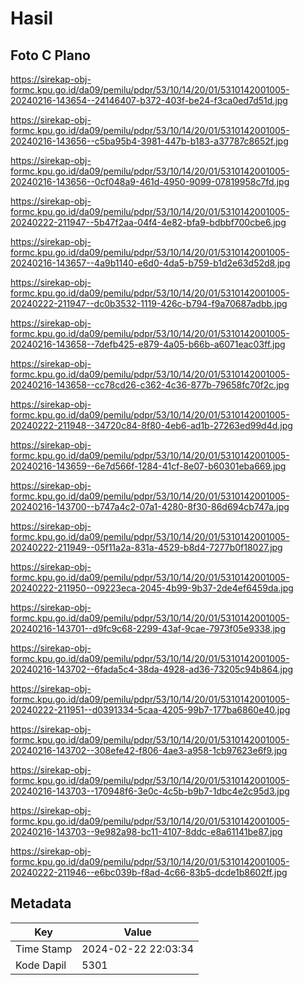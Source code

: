 # Hasil

## Foto C Plano

https://sirekap-obj-formc.kpu.go.id/da09/pemilu/pdpr/53/10/14/20/01/5310142001005-20240216-143654--24146407-b372-403f-be24-f3ca0ed7d51d.jpg

https://sirekap-obj-formc.kpu.go.id/da09/pemilu/pdpr/53/10/14/20/01/5310142001005-20240216-143656--c5ba95b4-3981-447b-b183-a37787c8652f.jpg

https://sirekap-obj-formc.kpu.go.id/da09/pemilu/pdpr/53/10/14/20/01/5310142001005-20240216-143656--0cf048a9-461d-4950-9099-07819958c7fd.jpg

https://sirekap-obj-formc.kpu.go.id/da09/pemilu/pdpr/53/10/14/20/01/5310142001005-20240222-211947--5b47f2aa-04f4-4e82-bfa9-bdbbf700cbe6.jpg

https://sirekap-obj-formc.kpu.go.id/da09/pemilu/pdpr/53/10/14/20/01/5310142001005-20240216-143657--4a9b1140-e6d0-4da5-b759-b1d2e63d52d8.jpg

https://sirekap-obj-formc.kpu.go.id/da09/pemilu/pdpr/53/10/14/20/01/5310142001005-20240222-211947--dc0b3532-1119-426c-b794-f9a70687adbb.jpg

https://sirekap-obj-formc.kpu.go.id/da09/pemilu/pdpr/53/10/14/20/01/5310142001005-20240216-143658--7defb425-e879-4a05-b66b-a6071eac03ff.jpg

https://sirekap-obj-formc.kpu.go.id/da09/pemilu/pdpr/53/10/14/20/01/5310142001005-20240216-143658--cc78cd26-c362-4c36-877b-79658fc70f2c.jpg

https://sirekap-obj-formc.kpu.go.id/da09/pemilu/pdpr/53/10/14/20/01/5310142001005-20240222-211948--34720c84-8f80-4eb6-ad1b-27263ed99d4d.jpg

https://sirekap-obj-formc.kpu.go.id/da09/pemilu/pdpr/53/10/14/20/01/5310142001005-20240216-143659--6e7d566f-1284-41cf-8e07-b60301eba669.jpg

https://sirekap-obj-formc.kpu.go.id/da09/pemilu/pdpr/53/10/14/20/01/5310142001005-20240216-143700--b747a4c2-07a1-4280-8f30-86d694cb747a.jpg

https://sirekap-obj-formc.kpu.go.id/da09/pemilu/pdpr/53/10/14/20/01/5310142001005-20240222-211949--05f11a2a-831a-4529-b8d4-7277b0f18027.jpg

https://sirekap-obj-formc.kpu.go.id/da09/pemilu/pdpr/53/10/14/20/01/5310142001005-20240222-211950--09223eca-2045-4b99-9b37-2de4ef6459da.jpg

https://sirekap-obj-formc.kpu.go.id/da09/pemilu/pdpr/53/10/14/20/01/5310142001005-20240216-143701--d9fc9c68-2299-43af-9cae-7973f05e9338.jpg

https://sirekap-obj-formc.kpu.go.id/da09/pemilu/pdpr/53/10/14/20/01/5310142001005-20240216-143702--6fada5c4-38da-4928-ad36-73205c94b864.jpg

https://sirekap-obj-formc.kpu.go.id/da09/pemilu/pdpr/53/10/14/20/01/5310142001005-20240222-211951--d0391334-5caa-4205-99b7-177ba6860e40.jpg

https://sirekap-obj-formc.kpu.go.id/da09/pemilu/pdpr/53/10/14/20/01/5310142001005-20240216-143702--308efe42-f806-4ae3-a958-1cb97623e6f9.jpg

https://sirekap-obj-formc.kpu.go.id/da09/pemilu/pdpr/53/10/14/20/01/5310142001005-20240216-143703--170948f6-3e0c-4c5b-b9b7-1dbc4e2c95d3.jpg

https://sirekap-obj-formc.kpu.go.id/da09/pemilu/pdpr/53/10/14/20/01/5310142001005-20240216-143703--9e982a98-bc11-4107-8ddc-e8a61141be87.jpg

https://sirekap-obj-formc.kpu.go.id/da09/pemilu/pdpr/53/10/14/20/01/5310142001005-20240222-211946--e6bc039b-f8ad-4c66-83b5-dcde1b8602ff.jpg


## Metadata

| Key        | Value               |
| ---------- | ------------------- |
| Time Stamp | 2024-02-22 22:03:34 |
| Kode Dapil | 5301                |



